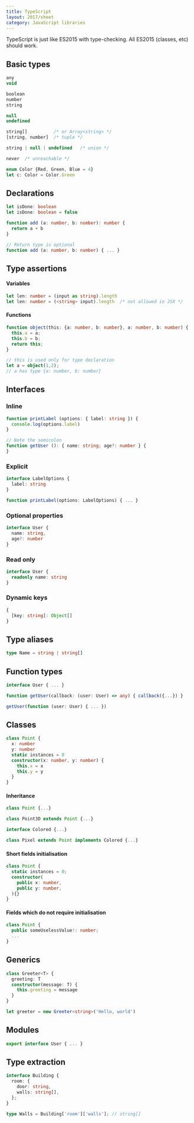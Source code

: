 ```yaml
---
title: TypeScript
layout: 2017/sheet
category: JavaScript libraries
---
```


TypeScript is just like ES2015 with type-checking. All ES2015 (classes, etc) should work.

## Basic types

```ts
any
void

boolean
number
string

null
undefined

string[]          /* or Array<string> */
[string, number]  /* tuple */

string | null | undefined   /* union */

never  /* unreachable */
```

```ts
enum Color {Red, Green, Blue = 4}
let c: Color = Color.Green
```

## Declarations

```ts
let isDone: boolean
let isDone: boolean = false
```

```ts
function add (a: number, b: number): number {
  return a + b
}

// Return type is optional
function add (a: number, b: number) { ... }
```

## Type assertions

#### Variables
```ts
let len: number = (input as string).length
let len: number = (<string> input).length  /* not allowed in JSX */
```

#### Functions
```ts
function object(this: {a: number, b: number}, a: number, b: number) {
  this.a = a;
  this.b = b;
  return this;
}

// this is used only for type declaration
let a = object(1,2);
// a has type {a: number, b: number}
```


## Interfaces

### Inline

```ts
function printLabel (options: { label: string }) {
  console.log(options.label)
}

// Note the semicolon
function getUser (): { name: string; age?: number } {
}
```

### Explicit

```ts
interface LabelOptions {
  label: string
}

function printLabel(options: LabelOptions) { ... }
```

### Optional properties

```ts
interface User {
  name: string,
  age?: number
}
```

### Read only

```ts
interface User {
  readonly name: string
}
```

### Dynamic keys

```ts
{
  [key: string]: Object[]
}
```

## Type aliases

```ts
type Name = string | string[]
```

## Function types

```ts
interface User { ... }

function getUser(callback: (user: User) => any) { callback({...}) }

getUser(function (user: User) { ... })
```

## Classes

```ts
class Point {
  x: number
  y: number
  static instances = 0
  constructor(x: number, y: number) {
    this.x = x
    this.y = y
  }
}
```

#### Inheritance

```ts
class Point {...}

class Point3D extends Point {...}

interface Colored {...}

class Pixel extends Point implements Colored {...}
```

#### Short fields initialisation

```ts
class Point {
  static instances = 0;
  constructor(
    public x: number,
    public y: number,
  ){}
}
```

#### Fields which do not require initialisation
```ts
class Point {
  public someUselessValue!: number;
  ...
}
```

## Generics

```ts
class Greeter<T> {
  greeting: T
  constructor(message: T) {
    this.greeting = message
  }
}

let greeter = new Greeter<string>('Hello, world')
```

## Modules

```ts
export interface User { ... }
```

## Type extraction

```ts
interface Building {
  room: {
    door: string,
    walls: string[],
  };
}

type Walls = Building['room']['walls']; // string[]
```
